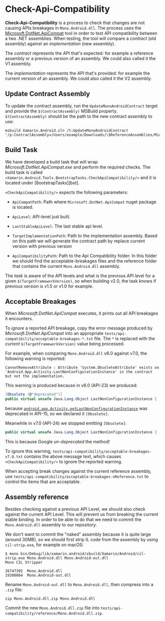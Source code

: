 # Check-Api-Compatibility

**Check-Api-Compatibility** is a process to check that changes are not causing
APIs breakages in `Mono.Android.dll`.  The process uses the
[Microsoft.DotNet.ApiCompat][mdac] tool in order to test API compatibility
between a two .NET assemblies.  When testing, the tool will compare a *contract*
(old assembly) against an *implementation* (new assembly).

The *contract* represents the API that's expected: for example a reference
assembly or a previous version of an assembly.  We could also called it the
V1 assembly.

The *implementation* represents the API that's provided: for example the
current version of an assembly.  We could also called it the V2 assembly.

[mdac]: https://github.com/dotnet/arcade/tree/master/src/Microsoft.DotNet.ApiCompat


## Update Contract Assembly

To update the contract assembly, run the `UpdateMonoAndroidContract` target
and provide the `$(ContractAssembly)` MSBuild property.  `$(ContractAssembly)`
should be the path to the new contract assembly to use:

	msbuild Xamarin.Android.sln /t:UpdateMonoAndroidContract '/p:ContractAssembly=/Users/example/Downloads/\$ReferenceAssemblies/Microsoft/Framework/MonoAndroid/v10.0/Mono.Android.dll'


## Build Task

We have developed a build task that will wrap *Microsoft.DotNet.ApiCompat.exe*
and perform the required checks.  The build task is called
`<Xamarin.Android.Tools.BootstrapTasks.CheckApiCompatibility/>` and it is
located under [BootstrapTasks][bst].

`<CheckApiCompatibility/>` expects the following parameters:

  * `ApiCompatPath`: Path where `Microsoft.DotNet.ApiCompat` nuget package
    is located.

  * `ApiLevel`: API-level just built. 

  * `LastStableApiLevel`: The last stable api level.

  * `TargetImplementationPath`: Path to the implementation assembly.  Based on
    this path we will generate the contract path by replace current version with
    previous version

  * `ApiCompatibilityPath`: Path to the Api Compatibility folder.  In this
    folder we should find the acceptable-breakages files and the reference
    folder that contains the current `Mono.Android.dll` assembly.

The *task* is aware of the API levels and what is the previous API level for a
given `$(TargetFrameworkVersion)`, so when building v2.0, the task knows if
previous version is v1.5 or v1.0 for example.


## Acceptable Breakages

When *Microsoft.DotNet.ApiCompat* executes, it prints out all API breakages it
encounters.

To *ignore* a reported API breakage, copy the error message produced by
*Microsoft.DotNet.ApiCompat* into an appropriate
`tests/api-compatibility/acceptable-breakages-*.txt` file.  The `*` is replaced
with the *current* `$(TargetFrameworkVersion)` value being processed.

For example, when comparing `Mono.Android.dll` v6.0 against v7.0, the following
warning is reported:

	CannotRemoveAttribute : Attribute 'System.ObsoleteAttribute' exists on 'Android.App.Activity.LastNonConfigurationInstance' in the contract but not the implementation.

This warning is produced because in v6.0 (API-23) we produced:

```csharp
[Obsolete (@"deprecated")]
public virtual unsafe Java.Lang.Object LastNonConfigurationInstance {
```

because [`android.app.Activity.getLastNonConfigurationInstance`][aglnci] was
deprecated in API-15, so we declared it `[Obsolete]`.

[aglnci]: https://developer.android.com/reference/android/app/Activity#getLastNonConfigurationInstance()


Meanwhile in v7.0 (API-24) we stopped emitting `[Obsolete]`:

```csharp
public virtual unsafe Java.Lang.Object LastNonConfigurationInstance {
```

This is because Google *un-deprecated* the method!

To ignore this warning, `tests/api-compatibility/acceptable-breakages-v7.0.txt`
contains the above message text, which causes `<CheckApiCompatibility/>` to
ignore the reported warning.

When accepting break changes against the current reference assembly, use
`tests/api-compatibility/acceptable-breakages-vReference.txt` to control the
items that are acceptable.


## Assembly reference

Besides checking against a previous API Level, we should also check against the
current API Level.  This will prevent us from breaking the current stable
binding.  In order to be able to do that we need to commit the `Mono.Android.dll`
assembly to our repository.

We don't want to commit the "naked" assembly because it is quite large (around 30MB),
so we should first strip IL code from the assembly by using `cil-strip.exe`, for
example on macOS:


```
$ mono bin/Debug/lib/xamarin.android/xbuild/Xamarin/Android/cil-strip.exe Mono.Android.dll Mono.Android-out.dll
Mono CIL Stripper

26747392  Mono.Android.dll
19300864  Mono.Android-out.dll
```

Rename `Mono.Android-out.dll` to `Mono.Android.dll`, then compress into a `.zip` file:

```
zip Mono.Android.dll.zip Mono.Android.dll
```

Commit the new `Mono.Android.dll.zip` file into
`tests/api-compatibility/reference/Mono.Android.dll.zip`.
